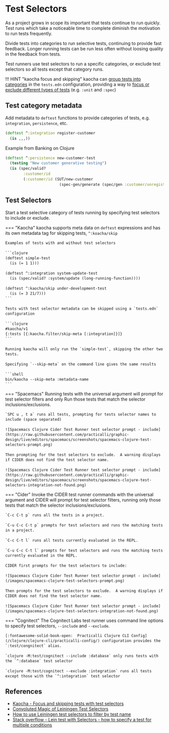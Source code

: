 # Test Selectors

As a project grows in scope its important that tests continue to run quickly.  Test runs which take a noticeable time to complete diminish the motivation to run tests frequently.

Divide tests into categories to run selective tests, continuing to provide fast feedback.  Longer running tests can be run less often without loosing quality in the feedback from tests.

Test runners use test selectors to run a specific categories, or exclude test selectors so all tests except that category runs.

!!! HINT "kaocha focus and skipping"
    kaocha can [group tests into categories](https://cljdoc.org/d/lambdaisland/kaocha/1.0.700/doc/3-configuration#test-suites) in the `tests.edn` configuration, providing a way to [focus or exclude different types of tests](https://cljdoc.org/d/lambdaisland/kaocha/CURRENT/doc/6-focusing-and-skipping) (e.g. `:unit` and `:spec`)

## Test category metadata

Add metadata to `deftest` functions to provide categories of tests, e.g. `integration`, `persistence`, etc.

```clojure
(deftest ^:integration register-customer
  (is ,,,))
```

Example from Banking on Clojure

```clojure
(deftest ^:persistence new-customer-test
  (testing "New customer generative testing")
  (is (spec/valid?
        :customer/id
        (:customer/id (SUT/new-customer
                        (spec-gen/generate (spec/gen :customer/unregistered)))))))
```

## Test Selectors

Start a test selective category of tests running by specifying test selectors to include or exclude.

=== "Kaocha"
    kaocha supports meta data on `deftest` expressions and has its own metadata tag for skipping tests, `^:koacha/skip`

    Examples of tests with and without test selectors

    ```clojure
    (deftest simple-test
      (is (= 1 1)))

    (deftest ^:integration system-update-test
      (is (spec/valid? :system/update (long-running-function))))

    (deftest ^:kaocha/skip under-development-test
      (is (= 3 21/7)))
    ```

    Tests with test selector metadata can be skipped using a `tests.edn` configuration

    ```clojure
    #kaocha/v1
    {:tests [{:kaocha.filter/skip-meta [:integration]}]}
    ```

    Running kaocha will only run the `simple-test`, skipping the other two tests.

    Specifying `--skip-meta` on the command line gives the same results

    ```shell
    bin/kaocha --skip-meta :metadata-name
    ```

=== "Spacemacs"
    Running tests with the universal argument will prompt for test selector filters and only Run those tests that match the selector inclusions/exclusions.

    `SPC u , t a` runs all tests, prompting for tests selector names to include (space separated)

    ![Spacemacs Clojure Cider Test Runner test selector prompt - include](https://raw.githubusercontent.com/practicalli/graphic-design/live/editors/spacemacs/screenshots/spacemacs-clojure-test-selectors-prompt.png)

    Then prompting for the test selectors to exclude.  A warning displays if CIDER does not find the test selector name.

    ![Spacemacs Clojure Cider Test Runner test selector prompt - include](https://raw.githubusercontent.com/practicalli/graphic-design/live/editors/spacemacs/screenshots/spacemacs-clojure-test-selectors-integration-not-found.png)

=== "Cider"
    Invoke the CIDER test runner commands with the universal argument and CIDER will prompt for test selector filters, running only those tests that match the selector inclusions/exclusions.

    `C-c C-t p` runs all the tests in a project.

    `C-u C-c C-t p` prompts for test selectors and runs the matching tests in a project.

    `C-c C-t l` runs all tests currently evaluated in the REPL.

    `C-u C-c C-t l` prompts for test selectors and runs the matching tests currently evaluated in the REPL.

    CIDER first prompts for the test selectors to include:

    ![Spacemacs Clojure Cider Test Runner test selector prompt - include](/images/spacemacs-clojure-test-selectors-prompt.png)

    Then prompts for the test selectors to exclude.  A warning displays if CIDER does not find the test selector name.

    ![Spacemacs Clojure Cider Test Runner test selector prompt - include](/images/spacemacs-clojure-test-selectors-integration-not-found.png)

=== "Cognitect"
    The Cognitect Labs test runner uses command line options to specify test selectors, `--include` and `--exclude`.

    [:fontawesome-solid-book-open:  Practicalli Clojure CLI Config](/clojure/clojure-cli/practicalli-config/) configuration provides the `:test/congnitect` alias.

    `clojure -M:test/cognitect --include :database` only runs tests with the `^:database` test selector

    `clojure -M:test/cognitect --exclude :integration` runs all tests except those with the `^:integration` test selector

## References

* [Kaocha - Focus and skipping tests with test selectors](https://cljdoc.org/d/lambdaisland/kaocha/1.0.700/doc/6-focusing-and-skipping)
* [Convoluted Magic of Leiningen Test Selectors](https://medium.com/helpshift-engineering/the-convoluted-magic-of-leiningen-test-selectors-2eb6c452dfcf)
* [How to use Leiningen test selectors to filter by test name](https://jakemccrary.com/blog/2019/01/28/how-to-use-leiningen-test-selectors-to-filter-by-test-name/)
* [Stack overflow - Lein test with Selectors - how to specify a test for multiple conditions](https://stackoverflow.com/questions/53839076/lein-test-with-selectors-how-to-specify-a-test-for-multiple-conditions)
